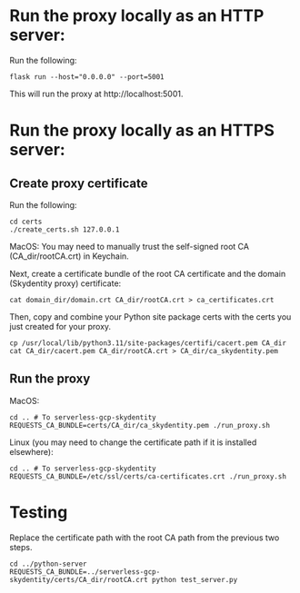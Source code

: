 # Run the proxy locally as an HTTP server:
Run the following:
```
flask run --host="0.0.0.0" --port=5001
```
This will run the proxy at http://localhost:5001.

# Run the proxy locally as an HTTPS server:
## Create proxy certificate
Run the following:
```
cd certs
./create_certs.sh 127.0.0.1
```
MacOS:
You may need to manually trust the self-signed root CA (CA\_dir/rootCA.crt) in Keychain.

Next, create a certificate bundle of the root CA certificate and the domain (Skydentity proxy) certificate:
```
cat domain_dir/domain.crt CA_dir/rootCA.crt > ca_certificates.crt
```

Then, copy and combine your Python site package certs with the certs you just created for your proxy.
```
cp /usr/local/lib/python3.11/site-packages/certifi/cacert.pem CA_dir
cat CA_dir/cacert.pem CA_dir/rootCA.crt > CA_dir/ca_skydentity.pem
```

## Run the proxy
MacOS:
```
cd .. # To serverless-gcp-skydentity
REQUESTS_CA_BUNDLE=certs/CA_dir/ca_skydentity.pem ./run_proxy.sh
``` 

Linux (you may need to change the certificate path if it is installed elsewhere):
```
cd .. # To serverless-gcp-skydentity
REQUESTS_CA_BUNDLE=/etc/ssl/certs/ca-certificates.crt ./run_proxy.sh
```

# Testing
Replace the certificate path with the root CA path from the previous two steps.
```
cd ../python-server
REQUESTS_CA_BUNDLE=../serverless-gcp-skydentity/certs/CA_dir/rootCA.crt python test_server.py
```

